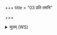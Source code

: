 +++
title = "03 प्रति तमभि"

+++
<details><summary>मूलम् (WS)</summary>

प्रति तमभि चर योऽस्मान् द्वेष्टि यं वयं द्विष्मः ।  
आप्नुहि श्रेयांसमति समं क्राम ॥ ३ ॥
</details>